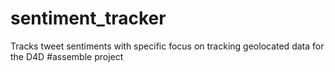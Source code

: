 # sentiment_tracker
Tracks tweet sentiments with specific focus on tracking geolocated data for the D4D #assemble project
